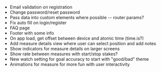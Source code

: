 - Email validation on registration
- Change password/reset password
- Pass data into custom elements where possible -- router params?
- Fix auto fill on login/register
- FAQ page
- Footer with some info
- On app load, get offset between device and atomic time (time.is?)
- Add measure details view where user can select position and add notes
- Show indicators for measure details on larger screens
- Show rate between measures with start/stop stakes?
- New watch setting for goal accuracy to start with "good/bad" theme
- Animations for measure for more fun with user interactivity
